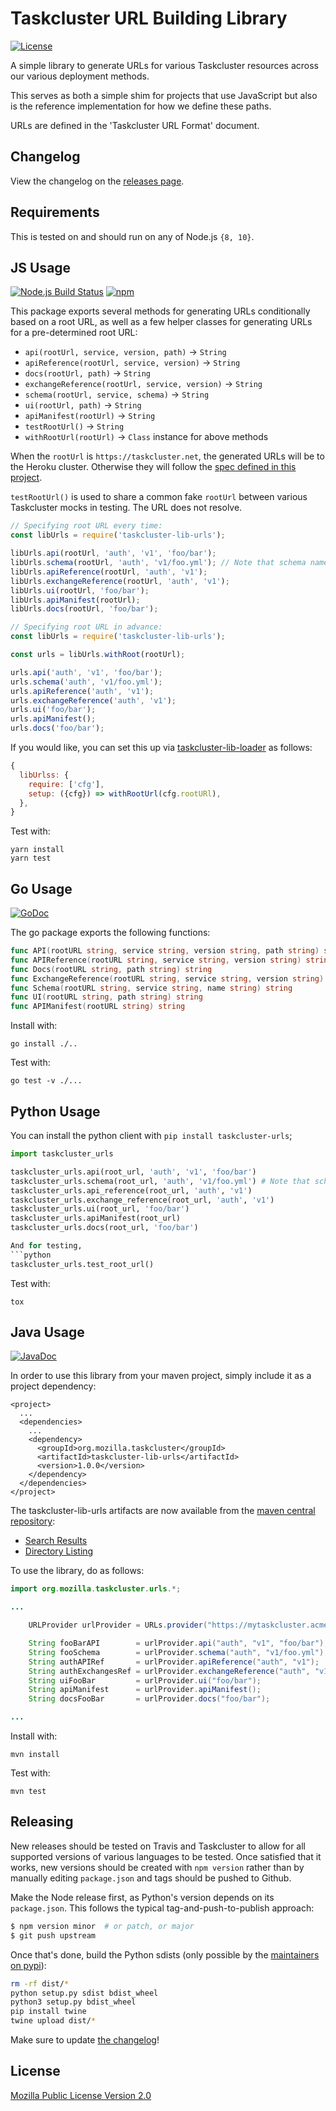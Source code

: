 # Taskcluster URL Building Library

[![License](https://img.shields.io/badge/license-MPL%202.0-orange.svg)](http://mozilla.org/MPL/2.0)

A simple library to generate URLs for various Taskcluster resources across our various deployment methods.

This serves as both a simple shim for projects that use JavaScript but also is the reference implementation for
how we define these paths.

URLs are defined in the 'Taskcluster URL Format' document.

Changelog
---------
View the changelog on the [releases page](https://github.com/taskcluster/taskcluster-lib-urls/releases).

Requirements
------------

This is tested on and should run on any of Node.js `{8, 10}`.

JS Usage
--------
[![Node.js Build Status](https://travis-ci.org/taskcluster/taskcluster-lib-urls.svg?branch=master)](https://travis-ci.org/taskcluster/taskcluster-lib-urls)
[![npm](https://img.shields.io/npm/v/taskcluster-lib-urls.svg?maxAge=2592000)](https://www.npmjs.com/package/taskcluster-lib-urls)

This package exports several methods for generating URLs conditionally based on
a root URL, as well as a few helper classes for generating URLs for a pre-determined
root URL:

* `api(rootUrl, service, version, path)` -> `String`
* `apiReference(rootUrl, service, version)` -> `String`
* `docs(rootUrl, path)` -> `String`
* `exchangeReference(rootUrl, service, version)` -> `String`
* `schema(rootUrl, service, schema)` -> `String`
* `ui(rootUrl, path)` -> `String`
* `apiManifest(rootUrl)` -> `String`
* `testRootUrl()` -> `String`
* `withRootUrl(rootUrl)` -> `Class` instance for above methods

When the `rootUrl` is `https://taskcluster.net`, the generated URLs will be to the Heroku cluster. Otherwise they will follow the
[spec defined in this project](https://github.com/taskcluster/taskcluster-lib-urls/tree/master/docs/urls-spec.md).

`testRootUrl()` is used to share a common fake `rootUrl` between various Taskcluster mocks in testing.
The URL does not resolve.

```js
// Specifying root URL every time:
const libUrls = require('taskcluster-lib-urls');

libUrls.api(rootUrl, 'auth', 'v1', 'foo/bar');
libUrls.schema(rootUrl, 'auth', 'v1/foo.yml'); // Note that schema names have versions in them
libUrls.apiReference(rootUrl, 'auth', 'v1');
libUrls.exchangeReference(rootUrl, 'auth', 'v1');
libUrls.ui(rootUrl, 'foo/bar');
libUrls.apiManifest(rootUrl);
libUrls.docs(rootUrl, 'foo/bar');
```

```js
// Specifying root URL in advance:
const libUrls = require('taskcluster-lib-urls');

const urls = libUrls.withRoot(rootUrl);

urls.api('auth', 'v1', 'foo/bar');
urls.schema('auth', 'v1/foo.yml');
urls.apiReference('auth', 'v1');
urls.exchangeReference('auth', 'v1');
urls.ui('foo/bar');
urls.apiManifest();
urls.docs('foo/bar');
```

If you would like, you can set this up via [taskcluster-lib-loader](https://github.com/taskcluster/taskcluster-lib-loader) as follows:

```js
{
  libUrlss: {
    require: ['cfg'],
    setup: ({cfg}) => withRootUrl(cfg.rootURl),
  },
}
```

Test with:

```
yarn install
yarn test
```


Go Usage
--------

[![GoDoc](https://godoc.org/github.com/taskcluster/taskcluster-lib-urls?status.svg)](https://godoc.org/github.com/taskcluster/taskcluster-lib-urls)

The go package exports the following functions:

```go
func API(rootURL string, service string, version string, path string) string
func APIReference(rootURL string, service string, version string) string
func Docs(rootURL string, path string) string
func ExchangeReference(rootURL string, service string, version string) string
func Schema(rootURL string, service string, name string) string
func UI(rootURL string, path string) string
func APIManifest(rootURL string) string
```

Install with:

```
go install ./..
```

Test with:

```
go test -v ./...
```

Python Usage
------------

You can install the python client with `pip install taskcluster-urls`;

```python
import taskcluster_urls

taskcluster_urls.api(root_url, 'auth', 'v1', 'foo/bar')
taskcluster_urls.schema(root_url, 'auth', 'v1/foo.yml') # Note that schema names have versions in them
taskcluster_urls.api_reference(root_url, 'auth', 'v1')
taskcluster_urls.exchange_reference(root_url, 'auth', 'v1')
taskcluster_urls.ui(root_url, 'foo/bar')
taskcluster_urls.apiManifest(root_url)
taskcluster_urls.docs(root_url, 'foo/bar')

And for testing,
```python
taskcluster_urls.test_root_url()
```

Test with:

```
tox
```

Java Usage
----------

[![JavaDoc](https://img.shields.io/badge/javadoc-reference-blue.svg)](http://taskcluster.github.io/taskcluster-lib-urls/apidocs)

In order to use this library from your maven project, simply include it as a project dependency:

```
<project>
  ...
  <dependencies>
    ...
    <dependency>
      <groupId>org.mozilla.taskcluster</groupId>
      <artifactId>taskcluster-lib-urls</artifactId>
      <version>1.0.0</version>
    </dependency>
  </dependencies>
</project>
```

The taskcluster-lib-urls artifacts are now available from the [maven central repository](http://central.sonatype.org/):

* [Search Results](http://search.maven.org/#search|gav|1|g%3A%22org.mozilla.taskcluster%22%20AND%20a%3A%22taskcluster-lib-urls%22)
* [Directory Listing](https://repo1.maven.org/maven2/org/mozilla/taskcluster/taskcluster-lib-urls/)

To use the library, do as follows:

```java
import org.mozilla.taskcluster.urls.*;

...

    URLProvider urlProvider = URLs.provider("https://mytaskcluster.acme.org");

    String fooBarAPI        = urlProvider.api("auth", "v1", "foo/bar");
    String fooSchema        = urlProvider.schema("auth", "v1/foo.yml"); // Note that schema names have versions in them
    String authAPIRef       = urlProvider.apiReference("auth", "v1");
    String authExchangesRef = urlProvider.exchangeReference("auth", "v1");
    String uiFooBar         = urlProvider.ui("foo/bar");
    String apiManifest      = urlProvider.apiManifest();
    String docsFooBar       = urlProvider.docs("foo/bar");

...
```

Install with:

```
mvn install
```

Test with:

```
mvn test
```


Releasing
---------

New releases should be tested on Travis and Taskcluster to allow for all supported versions of various languages to be tested. Once satisfied that it works, new versions should be created with
`npm version` rather than by manually editing `package.json` and tags should be pushed to Github. 

Make the Node release first, as Python's version depends on its `package.json`.  This follows the typical tag-and-push-to-publish approach:

```sh
$ npm version minor  # or patch, or major
$ git push upstream
```

Once that's done, build the Python sdists (only possible by the [maintainers on pypi](https://pypi.org/project/taskcluster-urls/#files)):

```sh
rm -rf dist/*
python setup.py sdist bdist_wheel
python3 setup.py bdist_wheel
pip install twine
twine upload dist/*
```

Make sure to update [the changelog](https://github.com/taskcluster/taskcluster-lib-urls/releases)!

License
-------

[Mozilla Public License Version 2.0](https://github.com/taskcluster/taskcluster-lib-urls/blob/master/LICENSE)
